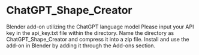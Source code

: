 # ChatGPT_Shape_Creator
Blender add-on utilizing the ChatGPT language model
Please input your API key in the api_key.txt file within the directory.
Name the directory as ChatGPT_Shape_Creator and compress it into a zip file.
Install and use the add-on in Blender by adding it through the Add-ons section.
